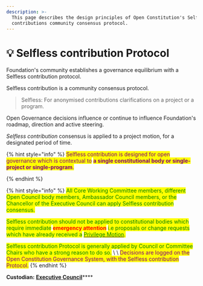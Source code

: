 ```yaml
---
description: >-
  This page describes the design principles of Open Constitution's Selfless
  contributions community consensus protocol.
---
```


# 💡 Selfless contribution Protocol

Foundation's community establishes a governance equilibrium with a Selfless contribution protocol.

Selfless contribution is a community consensus protocol.

> Selfless: For anonymised contributions clarifications on a project or a program.

Open Governance decisions influence or continue to influence Foundation's roadmap, direction and active steering.

_Selfless contribution_ consensus is applied to a project motion, for a designated period of time.

{% hint style="info" %}
<mark style="color:purple;">Selfless contribution is designed for open governance which is contextual to</mark> <mark style="color:purple;"></mark><mark style="color:purple;">**a single constitutional body or single-project or single-program**</mark><mark style="color:purple;">.</mark>

_<mark style="color:purple;"></mark>_
{% endhint %}

{% hint style="info" %}
<mark style="color:green;">All Core Working Committee members, different Open Council body members, Ambassador Council members, or the Chancellor of the Executive Council can apply Selfless contribution consensus.</mark>

<mark style="color:green;">Selfless contribution should not be applied to constitutional bodies which require immediate</mark> <mark style="color:red;">**emergency attention**</mark> <mark style="color:green;">i.e proposals or change requests which have already received a</mark> [<mark style="color:green;">Privilege Motion</mark>](privilege-motion.md)<mark style="color:green;">.</mark>&#x20;

<mark style="color:green;">Selfless contribution Protocol is generally applied by Council or Committee Chairs who have a strong reason to do so.</mark> \ <mark style="color:green;"></mark>\ <mark style="color:green;"></mark><mark style="color:purple;">Decisions are logged on the Open Constitution Governance System, with the Selfless contribution Protocol.</mark>
{% endhint %}

**Custodian:** [**Executive Council**](../../foundation/executive-council.md)****
